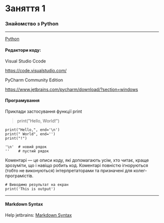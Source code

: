 # Заняття 1

### Знайомство з Python

---

[Python](https://www.python.org/)

 
#### Редактори коду:

Visual Studio Ccode

https://code.visualstudio.com/

PyCharm Community Edition

https://www.jetbrains.com/pycharm/download/?section=windows

#### Програмування

Приклади застосування функції print

> print("Hello, World!")

```
print("Hello,", end='\n')
print(" World", end='')
print("!")
```

    '\n'  # новий рядок
    ''    # пустий рядок

Коментарі — це описи коду, які допомагають усім, хто читає, 
краще зрозуміти, що і навіщо робить код.
Коментарі повністю ігноруються (тобто не виконуються) 
інтерпретаторами та призначені для колег-програмістів.

    # Виводимо результат на екран
    print('This is output')


---

#### Markdown Syntax

Help jetbrains: [Markdown Syntax](https://www.jetbrains.com/help/hub/markdown-syntax.html)